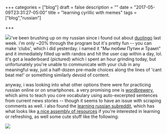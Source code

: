 +++
categories = ["blog"]
draft = false
description = ""
date = "2017-05-09T23:31:27-05:00"
title = "learning cyrillic with memes"
tags = ["blog","russian"]

+++

[![](/img/duolingo.png#thumb-right)](/img/duolingo.png)i've been brushing up on my russian since i found out about [duolingo](https://www.duolingo.com/) last week. i'm only ~20% through the program but it's pretty fun -- you can make 'clubs', which i did yesterday. i named it "Мы любим Путин и Трамп" and it immediately filled up with randos and hit the user cap within a day, lol. it's got a leaderboard (pictured) which i spent an hour grinding today, but unfortunately you're unable to communicate with your club in any meaningful way, just a half-dozen pre-made choices along the lines of 'cant beat me!' or something similarly devoid of content.

anyway, i was looking into what other options there were for practicing russian online or on smartphones. a very promising one is [wordbrewery](https://wordbrewery.com/), which aims to teach you core vocabulary using auto-excerpted sentences from current news stories -- though it seems to have an issue with scraping comments as well. i also found the [learning russian subreddit](https://www.reddit.com/r/russian/), which has what looks like [a nice assembly of resources](https://www.reddit.com/r/russian/wiki/full_course) if you're interested in learning or refreshing, as well some cute stuff like the following:

[![](/img/cyrillicballs.png#full-center)](/img/cyrillicballs.png)
